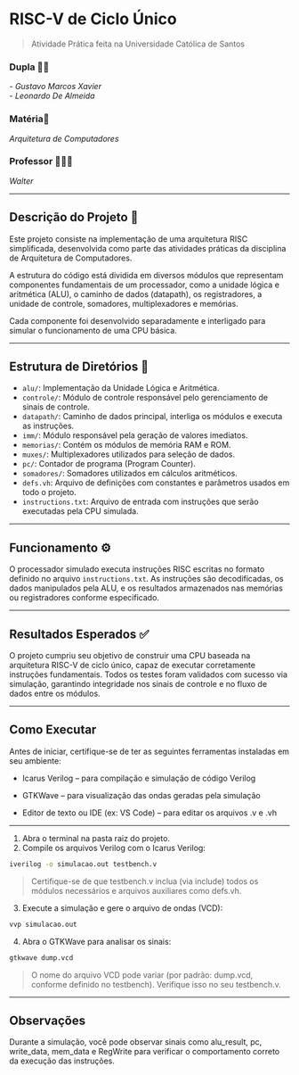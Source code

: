 # RISC-V de Ciclo Único
> Atividade Prática feita na Universidade Católica de Santos

### **Dupla** 🤝🏼
*- Gustavo Marcos Xavier*  
*- Leonardo De Almeida*  

### **Matéria**📖
*Arquitetura de Computadores*  

### **Professor** 👨🏻‍🏫
*Walter*

---

## Descrição do Projeto 🧾

Este projeto consiste na implementação de uma arquitetura RISC simplificada, desenvolvida como parte das atividades práticas da disciplina de Arquitetura de Computadores.

A estrutura do código está dividida em diversos módulos que representam componentes fundamentais de um processador, como a unidade lógica e aritmética (ALU), o caminho de dados (datapath), os registradores, a unidade de controle, somadores, multiplexadores e memórias.

Cada componente foi desenvolvido separadamente e interligado para simular o funcionamento de uma CPU básica.

---

## Estrutura de Diretórios 📂

- `alu/`: Implementação da Unidade Lógica e Aritmética.
- `controle/`: Módulo de controle responsável pelo gerenciamento de sinais de controle.
- `datapath/`: Caminho de dados principal, interliga os módulos e executa as instruções.
- `imm/`: Módulo responsável pela geração de valores imediatos.
- `memorias/`: Contém os módulos de memória RAM e ROM.
- `muxes/`: Multiplexadores utilizados para seleção de dados.
- `pc/`: Contador de programa (Program Counter).
- `somadores/`: Somadores utilizados em cálculos aritméticos.
- `defs.vh`: Arquivo de definições com constantes e parâmetros usados em todo o projeto.
- `instructions.txt`: Arquivo de entrada com instruções que serão executadas pela CPU simulada.

---

## Funcionamento ⚙️

O processador simulado executa instruções RISC escritas no formato definido no arquivo `instructions.txt`. As instruções são decodificadas, os dados manipulados pela ALU, e os resultados armazenados nas memórias ou registradores conforme especificado.

---

## Resultados Esperados ✅

O projeto cumpriu seu objetivo de construir uma CPU baseada na arquitetura RISC-V de ciclo único, capaz de executar corretamente instruções fundamentais. Todos os testes foram validados com sucesso via simulação, garantindo integridade nos sinais de controle e no fluxo de dados entre os módulos.

---

## Como Executar

Antes de iniciar, certifique-se de ter as seguintes ferramentas instaladas em seu ambiente:

* Icarus Verilog – para compilação e simulação de código Verilog

* GTKWave – para visualização das ondas geradas pela simulação

* Editor de texto ou IDE (ex: VS Code) – para editar os arquivos .v e .vh

---

1. Abra o terminal na pasta raiz do projeto.
2. Compile os arquivos Verilog com o Icarus Verilog:

```bash
iverilog -o simulacao.out testbench.v
```
> Certifique-se de que testbench.v inclua (via include) todos os módulos necessários e arquivos auxiliares como defs.vh.
3. Execute a simulação e gere o arquivo de ondas (VCD):

```bash
vvp simulacao.out
```

4. Abra o GTKWave para analisar os sinais:

```bash
gtkwave dump.vcd
```
> O nome do arquivo VCD pode variar (por padrão: dump.vcd, conforme definido no testbench). Verifique isso no seu testbench.v.

---

## Observações

Durante a simulação, você pode observar sinais como alu_result, pc, write_data, mem_data e RegWrite para verificar o comportamento correto da execução das instruções.

